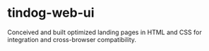 # tindog-web-ui
Conceived and built optimized landing pages in HTML and CSS for integration and cross-browser compatibility.
